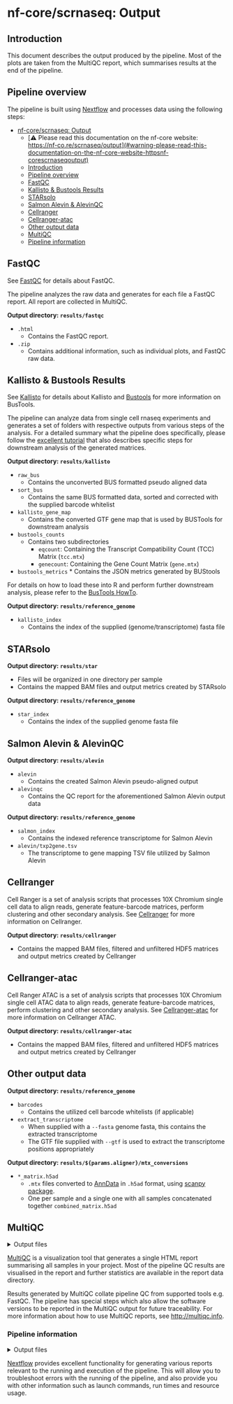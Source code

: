 # nf-core/scrnaseq: Output

## Introduction

This document describes the output produced by the pipeline. Most of the plots are taken from the MultiQC report, which summarises results at the end of the pipeline.

## Pipeline overview

The pipeline is built using [Nextflow](https://www.nextflow.io/) and processes data using the following steps:

- [nf-core/scrnaseq: Output](#nf-corescrnaseq-output)
  - [:warning: Please read this documentation on the nf-core website: https://nf-co.re/scrnaseq/output](#warning-please-read-this-documentation-on-the-nf-core-website-httpsnf-corescrnaseqoutput)
  - [Introduction](#introduction)
  - [Pipeline overview](#pipeline-overview)
  - [FastQC](#fastqc)
  - [Kallisto & Bustools Results](#kallisto--bustools-results)
  - [STARsolo](#starsolo)
  - [Salmon Alevin & AlevinQC](#salmon-alevin--alevinqc)
  - [Cellranger](#cellranger)
  - [Cellranger-atac](#cellranger-atac)
  - [Other output data](#other-output-data)
  - [MultiQC](#multiqc)
  - [Pipeline information](#pipeline-information)

## FastQC

See [FastQC](https://www.bioinformatics.babraham.ac.uk/projects/fastqc) for details about FastQC.

The pipeline analyzes the raw data and generates for each file a FastQC report. All report are collected in MultiQC.

**Output directory: `results/fastqc`**

- `.html`
  - Contains the FastQC report.
- `.zip`
  - Contains additional information, such as individual plots, and FastQC raw data.

## Kallisto & Bustools Results

See [Kallisto](https://pachterlab.github.io/kallisto/about) for details about Kallisto and [Bustools](https://bustools.github.io/) for more information on BusTools.

The pipeline can analyze data from single cell rnaseq experiments and generates a set of folders with respective outputs from various steps of the analysis. For a detailed summary what the pipeline does specifically, please follow the [excellent tutorial](https://www.kallistobus.tools/getting_started.html) that also describes specific steps for downstream analysis of the generated matrices.

**Output directory: `results/kallisto`**

- `raw_bus`
  - Contains the unconverted BUS formatted pseudo aligned data
- `sort_bus`
  - Contains the same BUS formatted data, sorted and corrected with the supplied barcode whitelist
- `kallisto_gene_map`
  - Contains the converted GTF gene map that is used by BUSTools for downstream analysis
- `bustools_counts`
  - Contains two subdirectories
    - `eqcount`: Containing the Transcript Compatibility Count (TCC) Matrix (`tcc.mtx`)
    - `genecount`: Containing the Gene Count Matrix (`gene.mtx`)
- `bustools_metrics` \* Contains the JSON metrics generated by BUStools

For details on how to load these into R and perform further downstream analysis, please refer to the [BusTools HowTo](https://github.com/BUStools/getting_started/blob/master/getting_started.ipynb).

**Output directory: `results/reference_genome`**

- `kallisto_index`
  - Contains the index of the supplied (genome/transcriptome) fasta file

## STARsolo

**Output directory: `results/star`**

- Files will be organized in one directory per sample
- Contains the mapped BAM files and output metrics created by STARsolo

**Output directory: `results/reference_genome`**

- `star_index`
  - Contains the index of the supplied genome fasta file

## Salmon Alevin & AlevinQC

**Output directory: `results/alevin`**

- `alevin`
  - Contains the created Salmon Alevin pseudo-aligned output
- `alevinqc`
  - Contains the QC report for the aforementioned Salmon Alevin output data

**Output directory: `results/reference_genome`**

- `salmon_index`
  - Contains the indexed reference transcriptome for Salmon Alevin
- `alevin/txp2gene.tsv`
  - The transcriptome to gene mapping TSV file utilized by Salmon Alevin

## Cellranger

Cell Ranger is a set of analysis scripts that processes 10X Chromium single cell data to align reads, generate feature-barcode matrices, perform clustering and other secondary analysis. See [Cellranger](https://support.10xgenomics.com/single-cell-gene-expression/software/pipelines/latest/what-is-cell-ranger) for more information on Cellranger.

**Output directory: `results/cellranger`**

- Contains the mapped BAM files, filtered and unfiltered HDF5 matrices and output metrics created by Cellranger

## Cellranger-atac

Cell Ranger ATAC is a set of analysis scripts that processes 10X Chromium single cell ATAC data to align reads, generate feature-barcode matrices, perform clustering and other secondary analysis. See [Cellranger-atac](https://support.10xgenomics.com/single-cell-atac/software/pipelines/latest/what-is-cell-ranger-atac) for more information on Cellranger ATAC.

**Output directory: `results/cellranger-atac`**

- Contains the mapped BAM files, filtered and unfiltered HDF5 matrices and output metrics created by Cellranger

## Other output data

**Output directory: `results/reference_genome`**

- `barcodes`
  - Contains the utilized cell barcode whitelists (if applicable)
- `extract_transcriptome`
  - When supplied with a `--fasta` genome fasta, this contains the extracted transcriptome
  - The GTF file supplied with `--gtf` is used to extract the transcriptome positions appropriately

**Output directory: `results/${params.aligner}/mtx_conversions`**

- `*_matrix.h5ad`
  - `.mtx` files converted to [AnnData](https://anndata.readthedocs.io/en/latest/) in `.h5ad` format, using [scanpy package](https://scanpy.readthedocs.io/en/stable/).
  - One per sample and a single one with all samples concatenated together `combined_matrix.h5ad`

## MultiQC

<details markdown="1">
<summary>Output files</summary>

- `multiqc/`
  - `multiqc_report.html`: a standalone HTML file that can be viewed in your web browser.
  - `multiqc_data/`: directory containing parsed statistics from the different tools used in the pipeline.
  - `multiqc_plots/`: directory containing static images from the report in various formats.

</details>

[MultiQC](http://multiqc.info) is a visualization tool that generates a single HTML report summarising all samples in your project. Most of the pipeline QC results are visualised in the report and further statistics are available in the report data directory.

Results generated by MultiQC collate pipeline QC from supported tools e.g. FastQC. The pipeline has special steps which also allow the software versions to be reported in the MultiQC output for future traceability. For more information about how to use MultiQC reports, see <http://multiqc.info>.

### Pipeline information

<details markdown="1">
<summary>Output files</summary>

- `pipeline_info/`
  - Reports generated by Nextflow: `execution_report.html`, `execution_timeline.html`, `execution_trace.txt` and `pipeline_dag.dot`/`pipeline_dag.svg`.
  - Reports generated by the pipeline: `pipeline_report.html`, `pipeline_report.txt` and `software_versions.yml`. The `pipeline_report*` files will only be present if the `--email` / `--email_on_fail` parameter's are used when running the pipeline.
  - Reformatted samplesheet files used as input to the pipeline: `samplesheet.valid.csv`.

</details>

[Nextflow](https://www.nextflow.io/docs/latest/tracing.html) provides excellent functionality for generating various reports relevant to the running and execution of the pipeline. This will allow you to troubleshoot errors with the running of the pipeline, and also provide you with other information such as launch commands, run times and resource usage.
